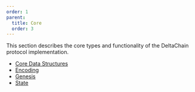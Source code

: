 ```yaml
---
order: 1
parent:
  title: Core
  order: 3
---
```


This section describes the core types and functionality of the DeltaChain protocol implementation.

- [Core Data Structures](./data_structures.md)
- [Encoding](./encoding.md)
- [Genesis](./genesis.md)
- [State](./state.md)
